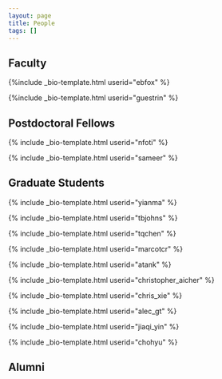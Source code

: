 ```yaml
---
layout: page
title: People
tags: []
---
```


## Faculty
{%include _bio-template.html userid="ebfox" %}

{%include _bio-template.html userid="guestrin" %}

## Postdoctoral Fellows

{% include _bio-template.html userid="nfoti" %}

{% include _bio-template.html userid="sameer" %}

## Graduate Students

{% include _bio-template.html userid="yianma" %}

{% include _bio-template.html userid="tbjohns" %}

{% include _bio-template.html userid="tqchen" %}

{% include _bio-template.html userid="marcotcr" %}

{% include _bio-template.html userid="atank" %}

{% include _bio-template.html userid="christopher_aicher" %}

{% include _bio-template.html userid="chris_xie" %}

{% include _bio-template.html userid="alec_gt" %}

{% include _bio-template.html userid="jiaqi_yin" %}

{% include _bio-template.html userid="chohyu" %}


<!--- ## Undergraduate Students --->

## Alumni
